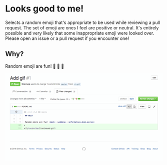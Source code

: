 # Looks good to me!

Selects a random emoji that's appropriate to be used while reviewing a pull
request. The set of emoji are ones I feel are positive or neutral. It's entirely
possible and very likely that some inappropriate emoji were looked over. Please
open an issue or a pull request if you encounter one!

## Why?

Random emoji are fun! :dash: :wedding: :information_desk_person:

![placeholder](lgtm.gif)
